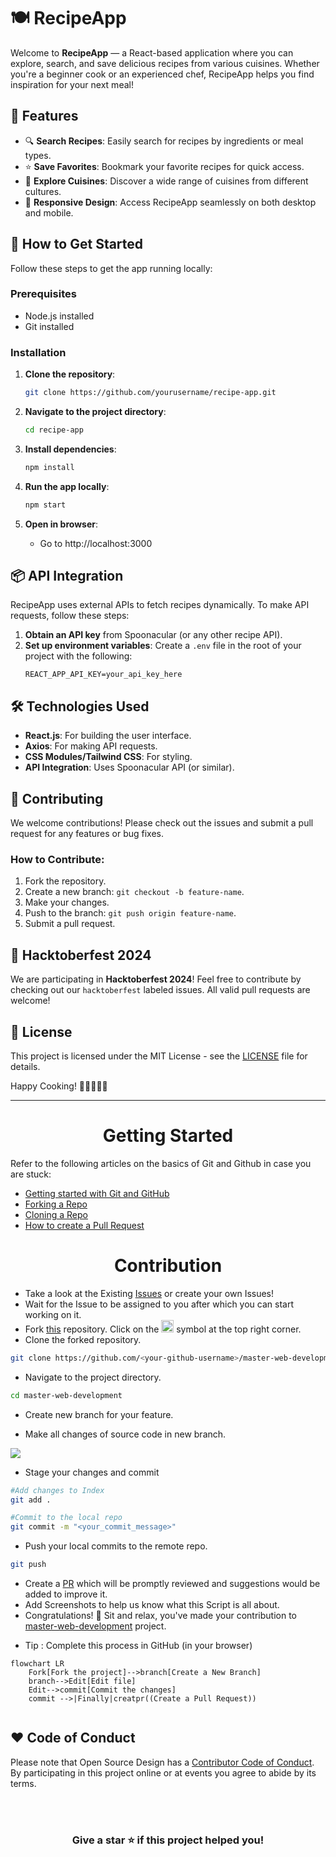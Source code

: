 # 🍽️ RecipeApp

Welcome to **RecipeApp** — a React-based application where you can explore, search, and save delicious recipes from various cuisines. Whether you're a beginner cook or an experienced chef, RecipeApp helps you find inspiration for your next meal!

## 🌟 Features

- 🔍 **Search Recipes**: Easily search for recipes by ingredients or meal types.
- ⭐ **Save Favorites**: Bookmark your favorite recipes for quick access.
- 🥗 **Explore Cuisines**: Discover a wide range of cuisines from different cultures.
- 📱 **Responsive Design**: Access RecipeApp seamlessly on both desktop and mobile.

## 🚀 How to Get Started

Follow these steps to get the app running locally:

### Prerequisites

- Node.js installed
- Git installed

### Installation

1. **Clone the repository**:
   ```bash
   git clone https://github.com/yourusername/recipe-app.git
   ```

2. **Navigate to the project directory**:
   ```bash
   cd recipe-app
   ```

3. **Install dependencies**:
   ```bash
   npm install
   ```

4. **Run the app locally**:
   ```bash
   npm start
   ```

5. **Open in browser**:
   * Go to http://localhost:3000

## 📦 API Integration

RecipeApp uses external APIs to fetch recipes dynamically. To make API requests, follow these steps:

1. **Obtain an API key** from Spoonacular (or any other recipe API).
2. **Set up environment variables**: Create a `.env` file in the root of your project with the following:
   ```
   REACT_APP_API_KEY=your_api_key_here
   ```

## 🛠️ Technologies Used

* **React.js**: For building the user interface.
* **Axios**: For making API requests.
* **CSS Modules/Tailwind CSS**: For styling.
* **API Integration**: Uses Spoonacular API (or similar).

## 🤝 Contributing

We welcome contributions! Please check out the issues and submit a pull request for any features or bug fixes.

### How to Contribute:

1. Fork the repository.
2. Create a new branch: `git checkout -b feature-name`.
3. Make your changes.
4. Push to the branch: `git push origin feature-name`.
5. Submit a pull request.

## 🎉 Hacktoberfest 2024

We are participating in **Hacktoberfest 2024**! Feel free to contribute by checking out our `hacktoberfest` labeled issues. All valid pull requests are welcome!

## 📄 License

This project is licensed under the MIT License - see the [LICENSE](LICENSE) file for details.

Happy Cooking! 🍳👩‍🍳👨‍🍳

---

<center><h1 align="center">Getting Started  </h1></center>


Refer to the following articles on the basics of Git and Github in case you are stuck:

- [Getting started with Git and GitHub](https://towardsdatascience.com/getting-started-with-git-and-github-6fcd0f2d4ac6)
- [Forking a Repo](https://help.github.com/en/github/getting-started-with-github/fork-a-repo)
- [Cloning a Repo](https://help.github.com/en/desktop/contributing-to-projects/creating-a-pull-request)
- [How to create a Pull Request](https://opensource.com/article/19/7/create-pull-request-github)

<center><h1 align="center"> Contribution </h1></center>

<div align="center">



</div>

- Take a look at the Existing [Issues](https://github.com/iamrahulmahato/master-web-development/issues) or create your own Issues!
- Wait for the Issue to be assigned to you after which you can start working on it.
- Fork [this](https://github.com/iamrahulmahato/master-web-development) repository.
Click on the <a href="https://github.com/iamrahulmahato/master-web-development"><img src="./assets/image/git-fork_1.png" height="20" width="20"></a> symbol at the top right corner.
- Clone the forked repository.

```bash
git clone https://github.com/<your-github-username>/master-web-development
```
- Navigate to the project directory.

```bash
cd master-web-development
```
<p>
  
* Create new branch for your feature.

* Make all changes of source code in new branch.
  
<img src="./assets/image/branch.png">
 </p>
 
* Stage your changes and commit

```bash
#Add changes to Index
git add .

#Commit to the local repo
git commit -m "<your_commit_message>"
```
- Push your local commits to the remote repo.

```bash
git push
```
- Create a [PR](https://help.github.com/en/github/collaborating-with-issues-and-pull-requests/creating-a-pull-request)  which will be promptly reviewed and suggestions would be added to improve it.
- Add Screenshots to help us know what this Script is all about.
- Congratulations! 🎉 Sit and relax, you've made your contribution to [master-web-development](https://github.com/iamrahulmahato/master-web-development) project.

* Tip : Complete this process in GitHub (in your browser)

```mermaid
flowchart LR
    Fork[Fork the project]-->branch[Create a New Branch]
    branch-->Edit[Edit file]
    Edit-->commit[Commit the changes]
    commit -->|Finally|creatpr((Create a Pull Request))
    
 ```
    




  
## ❤️ Code of Conduct

Please note that Open Source Design has a [Contributor Code of Conduct](./CODE_OF_CONDUCT.md). By participating in this project online or at events you agree to abide by its terms.


<!-- ------------------------------------------------------------------------------------------------------------------------------------------------------->

<br>
  
<br>

<div align="center">

### Give a star ⭐️ if this project helped you!


</div>

